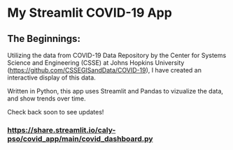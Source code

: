 # My Streamlit COVID-19 App

## The Beginnings:
Utilizing the data from COVID-19 Data Repository by the Center for Systems Science and Engineering (CSSE) at Johns Hopkins University (https://github.com/CSSEGISandData/COVID-19), I have created an interactive display of this data. 

Written in Python, this app uses Streamlit and Pandas to vizualize the data, and show trends over time.

Check back soon to see updates!

### https://share.streamlit.io/caly-pso/covid_app/main/covid_dashboard.py
